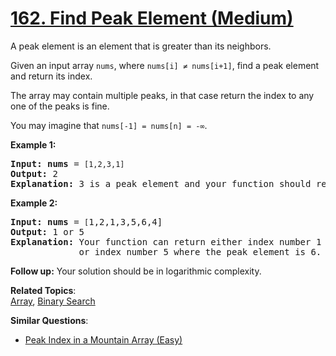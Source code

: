 # [162. Find Peak Element (Medium)](https://leetcode.com/problems/find-peak-element/)

<p>A peak element is an element that is greater than its neighbors.</p>

<p>Given an input array <code>nums</code>, where <code>nums[i] ≠ nums[i+1]</code>, find a peak element and return its index.</p>

<p>The array may contain multiple peaks, in that case return the index to any one of the peaks is fine.</p>

<p>You may imagine that <code>nums[-1] = nums[n] = -∞</code>.</p>

<p><strong>Example 1:</strong></p>

<pre><strong>Input:</strong> <strong>nums</strong> = <code>[1,2,3,1]</code>
<strong>Output:</strong> 2
<strong>Explanation:</strong> 3 is a peak element and your function should return the index number 2.</pre>

<p><strong>Example 2:</strong></p>

<pre><strong>Input:</strong> <strong>nums</strong> = <code>[</code>1,2,1,3,5,6,4]
<strong>Output:</strong> 1 or 5 
<strong>Explanation:</strong> Your function can return either index number 1 where the peak element is 2, 
&nbsp;            or index number 5 where the peak element is 6.
</pre>

<p><strong>Follow up:</strong>&nbsp;Your solution should be in logarithmic complexity.</p>

**Related Topics**:  
[Array](https://leetcode.com/tag/array/), [Binary Search](https://leetcode.com/tag/binary-search/)

**Similar Questions**:

- [Peak Index in a Mountain Array (Easy)](https://leetcode.com/problems/peak-index-in-a-mountain-array/)
